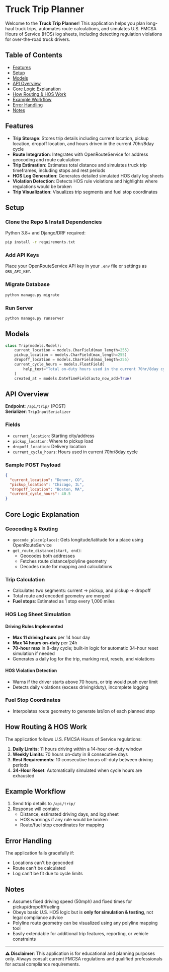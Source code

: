 # Truck Trip Planner

Welcome to the **Truck Trip Planner**! This application helps you plan long-haul truck trips, automates route calculations, and simulates U.S. FMCSA Hours of Service (HOS) log sheets, including detecting regulation violations for over-the-road truck drivers.

## Table of Contents

- [Features](#features)
- [Setup](#setup)
- [Models](#models)
- [API Overview](#api-overview)
- [Core Logic Explanation](#core-logic-explanation)
- [How Routing & HOS Work](#how-routing--hos-work)
- [Example Workflow](#example-workflow)
- [Error Handling](#error-handling)
- [Notes](#notes)

## Features

- **Trip Storage**: Stores trip details including current location, pickup location, dropoff location, and hours driven in the current 70hr/8day cycle
- **Route Integration**: Integrates with OpenRouteService for address geocoding and route calculation
- **Trip Estimation**: Estimates total distance and simulates truck trip timeframes, including stops and rest periods
- **HOS Log Generation**: Generates detailed simulated HOS daily log sheets
- **Violation Detection**: Detects HOS rule violations and highlights where regulations would be broken
- **Trip Visualization**: Visualizes trip segments and fuel stop coordinates

## Setup

### Clone the Repo & Install Dependencies

Python 3.8+ and Django/DRF required:

```bash
pip install -r requirements.txt
```

### Add API Keys

Place your OpenRouteService API key in your `.env` file or settings as `ORS_API_KEY`.

### Migrate Database

```bash
python manage.py migrate
```

### Run Server

```bash
python manage.py runserver
```

## Models

```python
class Trip(models.Model):
    current_location = models.CharField(max_length=255)
    pickup_location = models.CharField(max_length=255)
    dropoff_location = models.CharField(max_length=255)
    current_cycle_hours = models.FloatField(
        help_text="Total on-duty hours used in the current 70hr/8day cycle"
    )
    created_at = models.DateTimeField(auto_now_add=True)
```

## API Overview

**Endpoint**: `/api/trip/` (POST)  
**Serializer**: `TripInputSerializer`

### Fields

- `current_location`: Starting city/address
- `pickup_location`: Where to pickup load
- `dropoff_location`: Delivery location
- `current_cycle_hours`: Hours used in current 70hr/8day cycle

### Sample POST Payload

```json
{
  "current_location": "Denver, CO",
  "pickup_location": "Chicago, IL",
  "dropoff_location": "Boston, MA",
  "current_cycle_hours": 40.5
}
```

## Core Logic Explanation

### Geocoding & Routing

- `geocode_place(place)`: Gets longitude/latitude for a place using OpenRouteService
- `get_route_distance(start, end)`:
  - Geocodes both addresses
  - Fetches route distance/polyline geometry
  - Decodes route for mapping and calculations

### Trip Calculation

- Calculates two segments: current → pickup, and pickup → dropoff
- Total route and encoded geometry are merged
- **Fuel stops**: Estimated as 1 stop every 1,000 miles

### HOS Log Sheet Simulation

#### Driving Rules Implemented

- **Max 11 driving hours** per 14 hour day
- **Max 14 hours on-duty** per 24h
- **70-hour max** in 8-day cycle; built-in logic for automatic 34-hour reset simulation if needed
- Generates a daily log for the trip, marking rest, resets, and violations

#### HOS Violation Detection

- Warns if the driver starts above 70 hours, or trip would push over limit
- Detects daily violations (excess driving/duty), incomplete logging

### Fuel Stop Coordinates

- Interpolates route geometry to generate lat/lon of each planned stop

## How Routing & HOS Work

The application follows U.S. FMCSA Hours of Service regulations:

1. **Daily Limits**: 11 hours driving within a 14-hour on-duty window
2. **Weekly Limits**: 70 hours on-duty in 8 consecutive days
3. **Rest Requirements**: 10 consecutive hours off-duty between driving periods
4. **34-Hour Reset**: Automatically simulated when cycle hours are exhausted

## Example Workflow

1. Send trip details to `/api/trip/`
2. Response will contain:
   - Distance, estimated driving days, and log sheet
   - HOS warnings if any rule would be broken
   - Route/fuel stop coordinates for mapping

## Error Handling

The application fails gracefully if:
- Locations can't be geocoded
- Route can't be calculated
- Log can't be fit due to cycle limits

## Notes

- Assumes fixed driving speed (50mph) and fixed times for pickup/dropoff/fueling
- Obeys basic U.S. HOS logic but is **only for simulation & testing**, not legal compliance advice
- Polyline route geometry can be visualized using any polyline mapping tool
- Easily extendable for additional trip features, reporting, or vehicle constraints

---

**⚠️ Disclaimer**: This application is for educational and planning purposes only. Always consult current FMCSA regulations and qualified professionals for actual compliance requirements.